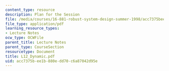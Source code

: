 ```yaml
---
content_type: resource
description: Plan for the Session
file: /media/courses/16-881-robust-system-design-summer-1998/acc7375bee1b880edd70c6a87042d95e_L12_Dynamic.pdf
file_type: application/pdf
learning_resource_types:
- Lecture Notes
ocw_type: OCWFile
parent_title: Lecture Notes
parent_type: CourseSection
resourcetype: Document
title: L12_Dynamic.pdf
uid: acc7375b-ee1b-880e-dd70-c6a87042d95e
---
```

